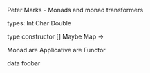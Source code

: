 

Peter Marks - Monads and monad transformers

types:
Int Char Double


type constructor
[]
Maybe
Map
->



Monad are Applicative are Functor






data foobar